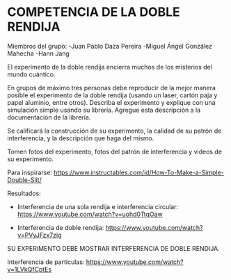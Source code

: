# COMPETENCIA DE LA DOBLE RENDIJA

Miembros del grupo: 
-Juan Pablo Daza Pereira 
-Miguel Ángel González Mahecha
-Hann Jang

El experimento de la doble rendija encierra muchos de los misterios del mundo cuántico.

En grupos de máximo tres personas debe reproducir de la mejor manera posible el experimento de la doble rendija (usando un laser, cartón paja y papel aluminio, entre otros). Describa el experimento y explique con una simulación simple usando su librería. Agregue esta descripción a la documentación de la librería.

Se calificará la construcción de su experimento, la calidad de su patrón de interferencia, y la descripción que haga del mismo.

Tomen fotos del experimento, fotos del patrón de interferencia y videos de su experimento.

Para inspirarse: https://www.instructables.com/id/How-To-Make-a-Simple-Double-Slit/

Resultados:

- Interferencia de una sola rendija e interferencia circular: https://www.youtube.com/watch?v=uohd0TtqOaw

- Interferencia de doble rendija: https://www.youtube.com/watch?v=PVyJFzx7zig

SU EXPERIMENTO DEBE MOSTRAR INTERFERENCIA DE DOBLE RENDIJA.

Interferencia de partículas: https://www.youtube.com/watch?v=1LVkQfCptEs
